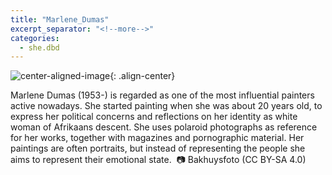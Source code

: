 ```yaml
---
title: "Marlene_Dumas"
excerpt_separator: "<!--more-->"
categories:
  - she.dbd
---
```



![center-aligned-image](https://cdn.pixabay.com/photo/2020/10/26/16/56/man-5687861_1280.png){: .align-center}


Marlene Dumas (1953-) is regarded as one of the most influential painters active nowadays. She started painting when she was about 20 years old, to express her political concerns and reflections on her identity as white woman of Afrikaans descent. She uses polaroid photographs as reference for her works, together with magazines and pornographic material. Her paintings are often portraits, but instead of representing the people she aims to represent their emotional state.⁠
⁠
📷 Bakhuysfoto (CC BY-SA 4.0)⁠
